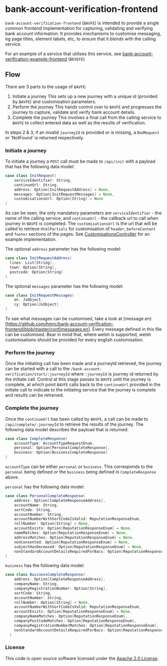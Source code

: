 # bank-account-verification-frontend

`bank-account-verification-frontend` (`BAVFE`) is intended to provide a single common frontend implementation for capturing, validating and verifying bank account information.
It provides mechanisms to customise messaging, eg page titles, element labels, etc, to ensure that it _blends_ with the calling service.

For an example of a service that utilises this service, see [bank-account-verification-example-frontend](https://github.com/hmrc/bank-account-verification-example-frontend) (`BEVEFE`)

## Flow
There are 3 parts to the usage of `BAVFE`:
1. Initiate a journey
   This sets up a new journey with a unique id (provided by `BAVFE`) and customisation parameters. 
2. Perform the journey 
   This hands control over to `BAVFE` and progresses the journey to capture, validate and verify bank account details.
3. Complete the journey
   This involves a final call from the calling service to `BAVFE` to collect entered data as well as the results of verification.

In steps 2 & 3, if an invalid `journeyId` is provided or is missing, a `BadRequest` or 'NotFound' is returned respectively.

### Initiate a journey
To initiate a journey a `POST` call must be made to `/api/init` with a payload that has the following data model:
```scala
case class InitRequest(
    serviceIdentifier: String, 
    continueUrl: String, 
    address: Option[InitRequestAddress] = None,
    messages: Option[InitRequestMessages] = None, 
    customisationsUrl: Option[String] = None
)
```

As can be seen, the only mandatory parameters are `serviceIdentifier` - the name of the calling service, and `continueUrl` - the callback url to call when journey in `BAVFE` is completed. The `customisationsUrl` is the url that will be called to retrieve `HtmlPartials` for customisation of `header`, `beforeContent` and `footer` sections of the pages. See [CustomisationsController](https://github.com/hmrc/bank-account-verification-example-frontend/blob/master/app/uk/gov/hmrc/bankaccountverificationexamplefrontend/bavf/CustomisationsController.scala) for an example implementation.

The optional `address` parameter has the following model:
```scala
case class InitRequestAddress(
  lines: List[String], 
  town: Option[String], 
  postcode: Option[String]
)
```

The optional `messages` parameter has the following model:
```scala
case class InitRequestMessages(
    en: JsObject, 
    cy: Option[JsObject]
)
```

To see what messages can be customised, take a look at (message.en)[https://github.com/hmrc/bank-account-verification-frontend/blob/master/conf/messages.en]. Every message defined in this file can be customised. Bear in mind that, where welsh is supported, welsh customisations should be provided for every english customisation.

### Perform the journey
Once the initiating call has been made and a journeyId retrieved, the journey can be started with a call to the `/bank-account-verification/start/:journeyId` where `:journeyId` is journey id returned by the initiate call.
Control at this stage passes to `BAVFE` until the journey is complete, at which point `BAVFE` calls back to the `continueUrl` provided in the initiate call to indicate to the initiating service that the journey is complete and results can be retreived.

### Complete the journey
Once the `continueUrl` has been called by `BAVFE`, a call can be made to `/api/complete/:journeyId` to retrieve the results of the journey. The following data model describes the payload that is returned:

```scala
case class CompleteResponse(
    accountType: AccountTypeRequestEnum, 
    personal: Option[PersonalCompleteResponse],
    business: Option[BusinessCompleteResponse]
)
``` 

`accountType` can be either `personal` or `business`. This corresponds to the `personal` being defined or the `business` being defined in `CompleteResponse` above.

`personal` has the following data model:
```scala
case class PersonalCompleteResponse(
    address: Option[CompleteResponseAddress],
    accountName: String,
    sortCode: String,
    accountNumber: String,
    accountNumberWithSortCodeIsValid: ReputationResponseEnum,
    rollNumber: Option[String] = None,
    accountExists: Option[ReputationResponseEnum] = None,
    nameMatches: Option[ReputationResponseEnum] = None,
    addressMatches: Option[ReputationResponseEnum] = None,
    nonConsented: Option[ReputationResponseEnum] = None,
    subjectHasDeceased: Option[ReputationResponseEnum] = None,
    nonStandardAccountDetailsRequiredForBacs: Option[ReputationResponseEnum] = None
)
```
`business` has the following data model:
```scala
case class BusinessCompleteResponse(
    address: Option[CompleteResponseAddress],
    companyName: String,
    companyRegistrationNumber: Option[String],
    sortCode: String,
    accountNumber: String,
    rollNumber: Option[String] = None,
    accountNumberWithSortCodeIsValid: ReputationResponseEnum,
    accountExists: Option[ReputationResponseEnum] = None,
    companyNameMatches: Option[ReputationResponseEnum],
    companyPostCodeMatches: Option[ReputationResponseEnum],
    companyRegistrationNumberMatches: Option[ReputationResponseEnum],
    nonStandardAccountDetailsRequiredForBacs: Option[ReputationResponseEnum] = None
  )
```

### License

This code is open source software licensed under the [Apache 2.0 License]("http://www.apache.org/licenses/LICENSE-2.0.html").
